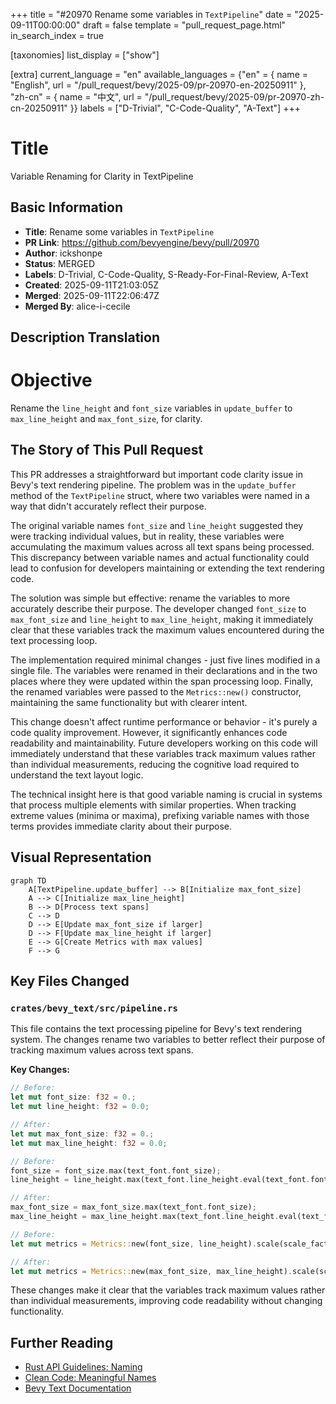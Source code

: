 +++
title = "#20970 Rename some variables in `TextPipeline`"
date = "2025-09-11T00:00:00"
draft = false
template = "pull_request_page.html"
in_search_index = true

[taxonomies]
list_display = ["show"]

[extra]
current_language = "en"
available_languages = {"en" = { name = "English", url = "/pull_request/bevy/2025-09/pr-20970-en-20250911" }, "zh-cn" = { name = "中文", url = "/pull_request/bevy/2025-09/pr-20970-zh-cn-20250911" }}
labels = ["D-Trivial", "C-Code-Quality", "A-Text"]
+++

# Title
Variable Renaming for Clarity in TextPipeline

## Basic Information
- **Title**: Rename some variables in `TextPipeline`
- **PR Link**: https://github.com/bevyengine/bevy/pull/20970
- **Author**: ickshonpe
- **Status**: MERGED
- **Labels**: D-Trivial, C-Code-Quality, S-Ready-For-Final-Review, A-Text
- **Created**: 2025-09-11T21:03:05Z
- **Merged**: 2025-09-11T22:06:47Z
- **Merged By**: alice-i-cecile

## Description Translation
# Objective

Rename the `line_height` and `font_size` variables in `update_buffer` to `max_line_height` and `max_font_size`, for clarity.

## The Story of This Pull Request

This PR addresses a straightforward but important code clarity issue in Bevy's text rendering pipeline. The problem was in the `update_buffer` method of the `TextPipeline` struct, where two variables were named in a way that didn't accurately reflect their purpose.

The original variable names `font_size` and `line_height` suggested they were tracking individual values, but in reality, these variables were accumulating the maximum values across all text spans being processed. This discrepancy between variable names and actual functionality could lead to confusion for developers maintaining or extending the text rendering code.

The solution was simple but effective: rename the variables to more accurately describe their purpose. The developer changed `font_size` to `max_font_size` and `line_height` to `max_line_height`, making it immediately clear that these variables track the maximum values encountered during the text processing loop.

The implementation required minimal changes - just five lines modified in a single file. The variables were renamed in their declarations and in the two places where they were updated within the span processing loop. Finally, the renamed variables were passed to the `Metrics::new()` constructor, maintaining the same functionality but with clearer intent.

This change doesn't affect runtime performance or behavior - it's purely a code quality improvement. However, it significantly enhances code readability and maintainability. Future developers working on this code will immediately understand that these variables track maximum values rather than individual measurements, reducing the cognitive load required to understand the text layout logic.

The technical insight here is that good variable naming is crucial in systems that process multiple elements with similar properties. When tracking extreme values (minima or maxima), prefixing variable names with those terms provides immediate clarity about their purpose.

## Visual Representation

```mermaid
graph TD
    A[TextPipeline.update_buffer] --> B[Initialize max_font_size]
    A --> C[Initialize max_line_height]
    B --> D[Process text spans]
    C --> D
    D --> E[Update max_font_size if larger]
    D --> F[Update max_line_height if larger]
    E --> G[Create Metrics with max values]
    F --> G
```

## Key Files Changed

### `crates/bevy_text/src/pipeline.rs`
This file contains the text processing pipeline for Bevy's text rendering system. The changes rename two variables to better reflect their purpose of tracking maximum values across text spans.

**Key Changes:**
```rust
// Before:
let mut font_size: f32 = 0.;
let mut line_height: f32 = 0.0;

// After:
let mut max_font_size: f32 = 0.;
let mut max_line_height: f32 = 0.0;
```

```rust
// Before:
font_size = font_size.max(text_font.font_size);
line_height = line_height.max(text_font.line_height.eval(text_font.font_size));

// After:
max_font_size = max_font_size.max(text_font.font_size);
max_line_height = max_line_height.max(text_font.line_height.eval(text_font.font_size));
```

```rust
// Before:
let mut metrics = Metrics::new(font_size, line_height).scale(scale_factor as f32);

// After:
let mut metrics = Metrics::new(max_font_size, max_line_height).scale(scale_factor as f32);
```

These changes make it clear that the variables track maximum values rather than individual measurements, improving code readability without changing functionality.

## Further Reading

- [Rust API Guidelines: Naming](https://rust-lang.github.io/api-guidelines/naming.html)
- [Clean Code: Meaningful Names](https://gist.github.com/wojteklu/73c6914cc446146b8b533c0988cf8d29)
- [Bevy Text Documentation](https://docs.rs/bevy_text/latest/bevy_text/)
